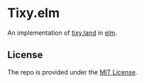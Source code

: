 # Tixy.elm

An implementation of [tixy.land](https://tixy.land) in
[elm](https://elm-lang.org).

## License

The repo is provided under the [MIT License](LICENSE).
